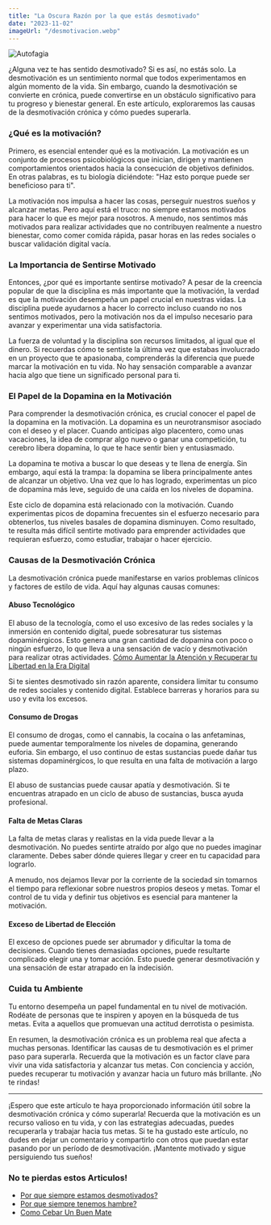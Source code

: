 ```yaml
---
title: "La Oscura Razón por la que estás desmotivado"
date: "2023-11-02"
imageUrl: "/desmotivacion.webp"
---
```


![Autofagia](/desmotivacion.webp)


¿Alguna vez te has sentido desmotivado? Si es así, no estás solo. La desmotivación es un sentimiento normal que todos experimentamos en algún momento de la vida. Sin embargo, cuando la desmotivación se convierte en crónica, puede convertirse en un obstáculo significativo para tu progreso y bienestar general. En este artículo, exploraremos las causas de la desmotivación crónica y cómo puedes superarla.

### ¿Qué es la motivación?

Primero, es esencial entender qué es la motivación. La motivación es un conjunto de procesos psicobiológicos que inician, dirigen y mantienen comportamientos orientados hacia la consecución de objetivos definidos. En otras palabras, es tu biología diciéndote: "Haz esto porque puede ser beneficioso para ti".

La motivación nos impulsa a hacer las cosas, perseguir nuestros sueños y alcanzar metas. Pero aquí está el truco: no siempre estamos motivados para hacer lo que es mejor para nosotros. A menudo, nos sentimos más motivados para realizar actividades que no contribuyen realmente a nuestro bienestar, como comer comida rápida, pasar horas en las redes sociales o buscar validación digital vacía.

### La Importancia de Sentirse Motivado

Entonces, ¿por qué es importante sentirse motivado? A pesar de la creencia popular de que la disciplina es más importante que la motivación, la verdad es que la motivación desempeña un papel crucial en nuestras vidas. La disciplina puede ayudarnos a hacer lo correcto incluso cuando no nos sentimos motivados, pero la motivación nos da el impulso necesario para avanzar y experimentar una vida satisfactoria.

La fuerza de voluntad y la disciplina son recursos limitados, al igual que el dinero. Si recuerdas cómo te sentiste la última vez que estabas involucrado en un proyecto que te apasionaba, comprenderás la diferencia que puede marcar la motivación en tu vida. No hay sensación comparable a avanzar hacia algo que tiene un significado personal para ti.

### El Papel de la Dopamina en la Motivación

Para comprender la desmotivación crónica, es crucial conocer el papel de la dopamina en la motivación. La dopamina es un neurotransmisor asociado con el deseo y el placer. Cuando anticipas algo placentero, como unas vacaciones, la idea de comprar algo nuevo o ganar una competición, tu cerebro libera dopamina, lo que te hace sentir bien y entusiasmado.

La dopamina te motiva a buscar lo que deseas y te llena de energía. Sin embargo, aquí está la trampa: la dopamina se libera principalmente antes de alcanzar un objetivo. Una vez que lo has logrado, experimentas un pico de dopamina más leve, seguido de una caída en los niveles de dopamina.

Este ciclo de dopamina está relacionado con la motivación. Cuando experimentas picos de dopamina frecuentes sin el esfuerzo necesario para obtenerlos, tus niveles basales de dopamina disminuyen. Como resultado, te resulta más difícil sentirte motivado para emprender actividades que requieran esfuerzo, como estudiar, trabajar o hacer ejercicio.

### Causas de la Desmotivación Crónica

La desmotivación crónica puede manifestarse en varios problemas clínicos y factores de estilo de vida. Aquí hay algunas causas comunes:

#### **Abuso Tecnológico**

El abuso de la tecnología, como el uso excesivo de las redes sociales y la inmersión en contenido digital, puede sobresaturar tus sistemas dopaminérgicos. Esto genera una gran cantidad de dopamina con poco o ningún esfuerzo, lo que lleva a una sensación de vacío y desmotivación para realizar otras actividades. [Cómo Aumentar la Atención y Recuperar tu Libertad en la Era Digital](https://abelardo.blog/posts/aumentar-la-atencion)

Si te sientes desmotivado sin razón aparente, considera limitar tu consumo de redes sociales y contenido digital. Establece barreras y horarios para su uso y evita los excesos.

#### **Consumo de Drogas**

El consumo de drogas, como el cannabis, la cocaína o las anfetaminas, puede aumentar temporalmente los niveles de dopamina, generando euforia. Sin embargo, el uso continuo de estas sustancias puede dañar tus sistemas dopaminérgicos, lo que resulta en una falta de motivación a largo plazo.

El abuso de sustancias puede causar apatía y desmotivación. Si te encuentras atrapado en un ciclo de abuso de sustancias, busca ayuda profesional.

#### **Falta de Metas Claras**

La falta de metas claras y realistas en la vida puede llevar a la desmotivación. No puedes sentirte atraído por algo que no puedes imaginar claramente. Debes saber dónde quieres llegar y creer en tu capacidad para lograrlo.

A menudo, nos dejamos llevar por la corriente de la sociedad sin tomarnos el tiempo para reflexionar sobre nuestros propios deseos y metas. Tomar el control de tu vida y definir tus objetivos es esencial para mantener la motivación.

#### **Exceso de Libertad de Elección**

El exceso de opciones puede ser abrumador y dificultar la toma de decisiones. Cuando tienes demasiadas opciones, puede resultarte complicado elegir una y tomar acción. Esto puede generar desmotivación y una sensación de estar atrapado en la indecisión.

### **Cuida tu Ambiente**

Tu entorno desempeña un papel fundamental en tu nivel de motivación. Rodéate de personas que te inspiren y apoyen en la búsqueda de tus metas. Evita a aquellos que promuevan una actitud derrotista o pesimista.

En resumen, la desmotivación crónica es un problema real que afecta a muchas personas. Identificar las causas de tu desmotivación es el primer paso para superarla. Recuerda que la motivación es un factor clave para vivir una vida satisfactoria y alcanzar tus metas. Con conciencia y acción, puedes recuperar tu motivación y avanzar hacia un futuro más brillante. ¡No te rindas!

---

¡Espero que este artículo te haya proporcionado información útil sobre la desmotivación crónica y cómo superarla! Recuerda que la motivación es un recurso valioso en tu vida, y con las estrategias adecuadas, puedes recuperarla y trabajar hacia tus metas. Si te ha gustado este artículo, no dudes en dejar un comentario y compartirlo con otros que puedan estar pasando por un período de desmotivación. ¡Mantente motivado y sigue persiguiendo tus sueños!

### No te pierdas estos Articulos!

- [Por que siempre estamos desmotivados?](https://abelardo.blog/posts/desmotivacion)
- [Por que siempre tenemos hambre?](https://abelardo.blog/posts/por-que-siempre-tenemos-hambre)
- [Como Cebar Un Buen Mate](https://abelardo.blog/posts/como-cebar-un-buen-mate)

